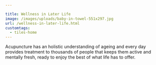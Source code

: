 ```yaml
---

title: Wellness in Later Life
image: /images/uploads/baby-in-towel-551x297.jpg
url: /wellness-in-later-life.html
customtags:
  - tiles-home  
---
```

Acupuncture has an holistic understanding of ageing and every day provides treatment to thousands of people that keeps them active and mentally fresh, ready to enjoy the best of what life has to offer.
